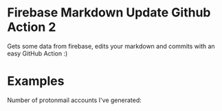 
# Firebase Markdown Update Github Action 2

Gets some data from firebase, edits your markdown and commits with an easy GitHub Action :)

# Examples

Number of protonmail accounts I've generated: <!-- FIREBASE_VALUE:START --><!-- FIREBASE_VALUE:END -->

